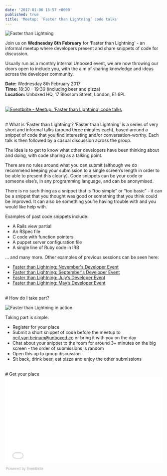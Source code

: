 ```yaml
---
date: '2017-01-06 15:57 +0000'
published: true
title: 'Meetup: ‘Faster than Lightning’ code talks'
---
```

![Faster than Lightning](https://s3-eu-west-1.amazonaws.com/unboxed-web-images/755f689e5c96045ea431a247e33ed8b4.png)

Join us on <b>Wednesday 8th February</b> for ‘Faster than Lightning’ - an informal meetup where developers present and share snippets of code for discussion.<br/>

Usually run as a monthly internal Unboxed event, we are now throwing our doors open to include you, with the aim of sharing knowledge and ideas across the developer community.<br/>

<b>Date:</b> Wednesday 8th February 2017<br/>
<b>Time:</b> 18:30 - 19:30 (including beer and pizza)<br/>
<b>Location:</b> Unboxed HQ, 17 Blossom Street, London, E1 6PL<br/>
<br/>

<a href="http://www.eventbrite.co.uk/e/meetup-faster-than-lightning-code-talks-tickets-30922768834?ref=ebtnebregn" target="_blank"><img src="https://www.eventbrite.co.uk/custombutton?eid=30922768834" alt="Eventbrite - Meetup: ‘Faster than Lightning’ code talks" /></a>

<br/>
# What is ‘Faster than Lightning’?
‘Faster than Lightning’ is a series of very short and informal talks (around three minutes each), based around a snippet of code that you find interesting and/or conversation-worthy. Each talk is then followed by a casual discussion across the group.<br/>

The idea is to get to know what other developers have been thinking about and doing, with code sharing as a talking point.<br/>

There are no rules around what you can submit (although we do recommend keeping your submission to a single screen’s length in order to be able to present this clearly). Code snippets can be your code or someone else’s, in any programming language, and can be anonymised.<br/>

There is no such thing as a snippet that is “too simple” or “too basic” - it can be a snippet that you thought was good or something that you think could be improved. It can also be something you’re having trouble with and you would like help with.<br/>

Examples of past code snippets include:<br/>

- A Rails view partial
- An RSpec file
- C code with function pointers
- A puppet server configuration file
- A single line of Ruby code in IRB

… and many more. Other examples of previous sessions can be seen here:<br/>

- [Faster than Lightning: November's Developer Event](https://unboxed.co/blog/faster-than-lightning-november-s-developer-event/)
- [Faster than Lightning: September's Developer Event](https://unboxed.co/blog/faster-than-lightning-september-s-developer-event/)
- [Faster than Lightning: July’s Developer Event](https://unboxed.co/blog/faster-than-lightning-july-s-developer-event/)
- [Faster than Lightning: May’s Developer Event](https://unboxed.co/blog/faster-than-lightning-may-s-monthly-developer-event/)


<br/>
# How do I take part?

![Faster than Lightning in action](https://s3-eu-west-1.amazonaws.com/unboxed-web-images/186c444bee7b7075a6532a6eb494f8cc.png)

Taking part is simple:<br/>

- Register for your place
- Submit a short snippet of code before the meetup to neil.van.beinum@unboxed.co or bring it with you on the day
- Chat about your snippet to the room for around 3+ minutes on the big screen - the order of submissions is random
- Open this up to group discussion
- Sit back, drink beer, eat pizza and enjoy the other submissions

<br/>
# Get your place
<div style="width:100%; text-align:left;"><iframe src="//eventbrite.co.uk/tickets-external?eid=30922768834&ref=etckt" frameborder="0" height="275" width="100%" vspace="0" hspace="0" marginheight="5" marginwidth="5" scrolling="auto" allowtransparency="true"></iframe><div style="font-family:Helvetica, Arial; font-size:12px; padding:10px 0 5px; margin:2px; width:100%; text-align:left;" ><a class="powered-by-eb" style="color: #ADB0B6; text-decoration: none;" target="_blank" href="http://www.eventbrite.co.uk/">Powered by Eventbrite</a></div></div>

